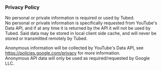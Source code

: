 ### Privacy Policy

No personal or private information is required or used by Tubed. <br/>
No personal or private information is specifically requested from YouTube's Data API, and if at any time it is returned by the API it will not be used by Tubed. Said data may be stored in local client side cache, and will never be stored or transmitted remotely by Tubed.

Anonymous information will be collected by YouTube's Data API, see https://policies.google.com/privacy for more information. <br/>
Anonymous API data will only be used as required/requested by Google LLC.
